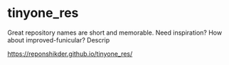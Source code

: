 # tinyone_res
Great repository names are short and memorable. Need inspiration? How about improved-funicular?  Descrip


https://reponshikder.github.io/tinyone_res/
